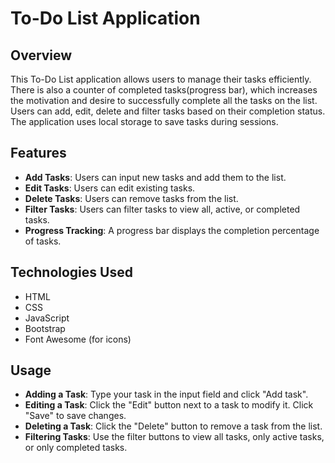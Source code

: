 # To-Do List Application

## Overview
This To-Do List application allows users to manage their tasks efficiently. There is also a counter of completed tasks(progress bar), which increases the motivation and desire to successfully complete all the tasks on the list. Users can add, edit, delete and filter tasks based on their completion status. The application uses local storage to save tasks during sessions.
## Features
- **Add Tasks**: Users can input new tasks and add them to the list.
- **Edit Tasks**: Users can edit existing tasks.
- **Delete Tasks**: Users can remove tasks from the list.
- **Filter Tasks**: Users can filter tasks to view all, active, or completed tasks.
- **Progress Tracking**: A progress bar displays the completion percentage of tasks.

## Technologies Used
- HTML
- CSS
- JavaScript
- Bootstrap
- Font Awesome (for icons)

## Usage
- **Adding a Task**: Type your task in the input field and click "Add task".
- **Editing a Task**: Click the "Edit" button next to a task to modify it. Click "Save" to save changes.
- **Deleting a Task**: Click the "Delete" button to remove a task from the list.
- **Filtering Tasks**: Use the filter buttons to view all tasks, only active tasks, or only completed tasks.
